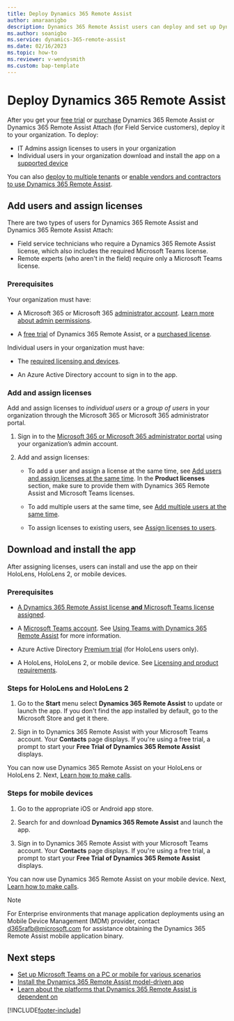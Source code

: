```yaml
---
title: Deploy Dynamics 365 Remote Assist
author: amaraanigbo
description: Dynamics 365 Remote Assist users can deploy and set up Dynamics 365 Remote Assist on their devices. 
ms.author: soanigbo
ms.service: dynamics-365-remote-assist
ms.date: 02/16/2023
ms.topic: how-to
ms.reviewer: v-wendysmith
ms.custom: bap-template
---
```


# Deploy Dynamics 365 Remote Assist

After you get your [free trial](try-remote-assist.md) or [purchase](buy-remote-assist.md) Dynamics 365 Remote Assist or Dynamics 365 Remote Assist Attach (for Field Service customers), deploy it to your organization. To deploy:

- IT Admins assign licenses to users in your organization
- Individual users in your organization download and install the app on a [supported device](./requirements.md)

You can also [deploy to multiple tenants](multi-tenant-deployment.md) or [enable vendors and contractors to use Dynamics 365 Remote Assist](vendor-use-RA.md).

## Add users and assign licenses

There are two types of users for Dynamics 365 Remote Assist and Dynamics 365 Remote Assist Attach:

- Field service technicians who require a Dynamics 365 Remote Assist license, which also includes the required Microsoft Teams license.
- Remote experts (who aren't in the field) require only a Microsoft Teams license.

### Prerequisites

Your organization must have:

- A Microsoft 365 or Microsoft 365 [administrator account](https://www.microsoft.com/microsoft-365/business/office-365-administration). [Learn more about admin permissions](/office365/admin/admin-overview/admin-overview).

- A [free trial](try-remote-assist.md) of Dynamics 365 Remote Assist, or a [purchased license](buy-remote-assist.md).

Individual users in your organization must have:

- The [required licensing and devices](./requirements.md).

- An Azure Active Directory account to sign in to the app.

### Add and assign licenses

Add and assign licenses to *individual users* or a *group of users* in your organization through the Microsoft 365 or Microsoft 365 administrator portal.

1. Sign in to the [Microsoft 365 or Microsoft 365 administrator portal](https://www.microsoft.com/microsoft-365/business/office-365-administration) using your organization’s admin account.

1. Add and assign licenses:
   - To add a user and assign a license at the same time, see [Add users and assign licenses at the same time](/office365/admin/add-users/add-users). In the **Product licenses** section, make sure to provide them with Dynamics 365 Remote Assist and Microsoft Teams licenses.

   - To add multiple users at the same time, see [Add multiple users at the same time](/microsoft-365/admin/add-users/add-users#add-multiple-users-at-the-same-time-in-dashboard-view).

   - To assign licenses to existing users, see [Assign licenses to users](/office365/admin/manage/assign-licenses-to-users).


## Download and install the app

After assigning licenses, users can install and use the app on their HoloLens, HoloLens 2, or mobile devices.

### Prerequisites

- [A Dynamics 365 Remote Assist license **and** Microsoft Teams license assigned](#add-users-and-assign-licenses).

- A [Microsoft Teams account](https://teams.microsoft.com/start). See [Using Teams with Dynamics 365 Remote Assist](/dynamics365/mixed-reality/remote-assist/set-up-teams) for more information.

- Azure Active Directory [Premium trial](https://azure.microsoft.com/trial/get-started-active-directory/) (for HoloLens users only).

- A HoloLens, HoloLens 2, or mobile device. See [Licensing and product requirements](./requirements.md).

### Steps for HoloLens and HoloLens 2

1. Go to the **Start** menu select **Dynamics 365 Remote Assist** to update or launch the app. If you don't find the app installed by default, go to the Microsoft Store and get it there.

1. Sign in to Dynamics 365 Remote Assist with your Microsoft Teams account. Your **Contacts** page displays. If you're using a free trial, a prompt to start your **Free Trial of Dynamics 365 Remote Assist** displays.

You can now use Dynamics 365 Remote Assist on your HoloLens or HoloLens 2. Next, [Learn how to make calls](making-taking-calls-hololens.md).

### Steps for mobile devices

1. Go to the appropriate iOS or Android app store.

1. Search for and download **Dynamics 365 Remote Assist** and launch the app.

1. Sign in to Dynamics 365 Remote Assist with your Microsoft Teams account. Your **Contacts** page displays. If you're using a free trial, a prompt to start your **Free Trial of Dynamics 365 Remote Assist** displays.

You can now use Dynamics 365 Remote Assist on your mobile device. Next, [Learn how to make calls](mobile-app/making-calls-with-ar.md).

> [!Note]
> For Enterprise environments that manage application deployments using an Mobile Device Management (MDM) provider, contact d365rafb@microsoft.com for assistance obtaining the Dynamics 365 Remote Assist mobile application binary.

## Next steps

- [Set up Microsoft Teams on a PC or mobile for various scenarios](set-up-teams.md)
- [Install the Dynamics 365 Remote Assist model-driven app](ra-webapp-install.md)
- [Learn about the platforms that Dynamics 365 Remote Assist is dependent on](faq-deploy.md)

[!INCLUDE[footer-include](../includes/footer-banner.md)]
